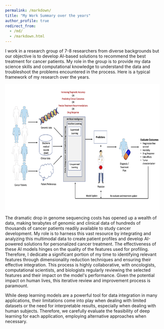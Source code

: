 ```yaml
---
permalink: /markdown/
title: "My Work Summary over the years"
author_profile: true
redirect_from: 
  - /md/
  - /markdown.html
---
```


I work in a research group of 7-8 researchers from diverse backgrounds but our objective is to develop AI-based solutions to recommend the best treatment for cancer patients. My role in the group is to provide my data science skills and computational knowledge to understand the data and troubleshoot the problems encountered in the process. Here is a typical framework of my research over the years.

<img src="../images/AI_framework2.jpg" alt="AI_framework" style="height: 410px; width:720px;"/> 

The dramatic drop in genome sequencing costs has opened up a wealth of data, making terabytes of genomic and clinical data of hundreds of thousands of cancer patients readily available to study cancer development. My role is to harness this vast resource by integrating and analyzing this multimodal data to create patient profiles and develop AI-powered solutions for personalized cancer treatment. The effectiveness of these AI models hinges on the quality of the features used for profiling.  Therefore, I dedicate a significant portion of my time to identifying relevant features through dimensionality reduction techniques and ensuring their effective integration.  This process is highly collaborative, with oncologists, computational scientists, and biologists regularly reviewing the selected features and their impact on the model's performance.  Given the potential impact on human lives, this iterative review and improvement process is paramount.

While deep learning models are a powerful tool for data integration in many applications, their limitations come into play when dealing with limited datasets or the need for interpretable results, especially when dealing with human subjects.  Therefore, we carefully evaluate the feasibility of deep learning for each application, employing alternative approaches when necessary.

